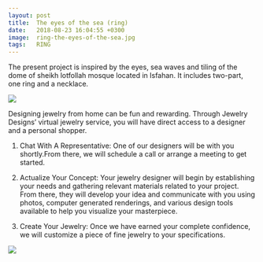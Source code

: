 ```yaml
---
layout: post
title:  The eyes of the sea (ring)
date:   2018-08-23 16:04:55 +0300
image:  ring-the-eyes-of-the-sea.jpg
tags:   RING
---
```

The present project is inspired by the eyes, sea waves and tiling of the dome of sheikh lotfollah mosque located in Isfahan.
It includes two-part, one ring and a necklace.

![]({{site.baseurl}}/img/ring-the-eyes-of-the-sea-hand.jpg)


Designing jewelry from home can be fun and rewarding. Through Jewelry Designs’ virtual jewelry service, you will have direct access to a designer and a personal shopper.
1. Chat With A Representative:
One of our designers will be with you shortly.From there, we will schedule a call or arrange a meeting to get started.

2. Actualize Your Concept:
Your jewelry designer will begin by establishing your needs and gathering relevant materials related to your project. From there, they will develop your idea and communicate with you using photos, computer generated renderings, and various design tools available to help you visualize your masterpiece.

3. Create Your Jewelry:
Once we have earned your complete confidence, we will customize a piece of fine jewelry to your specifications.

![]({{site.baseurl}}/img/ring-the-eyes-of-the-sea-catalog.jpg)

